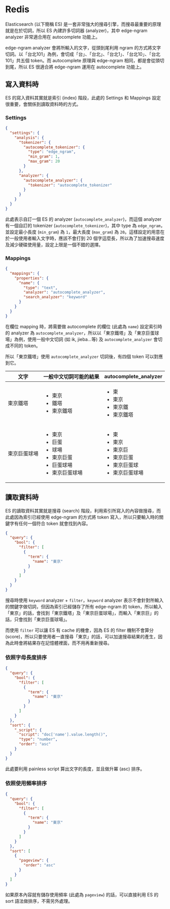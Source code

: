 # Redis

Elasticsearch (以下簡稱 ES) 是一套非常強大的搜尋引擎，而搜尋最重要的原理就是在於切詞，所以 ES 內建許多切詞器 (analyzer)，其中 edge-ngram analyzer 非常適合用在 autocomplete 功能上。

edge-ngram analyzer 會將所輸入的文字，從頭到尾利用 ngram 的方式將文字切詞。以「台北101」為例，會切成「台」、「台北」、「台北1」、「台北10」、「台北101」共五個 token。而 autocomplete 原理與 edge-ngram 相同，都是會從頭切到尾，所以 ES 很適合將 edge-ngram 運用在 autocomplete 功能上。

## 寫入資料時

ES 的寫入資料其實就是索引 (index) 階段，此處的 Settings 和 Mappings 設定很重要，會關係到讀取資料時的方式。

### Settings

```json
{
  "settings": {
    "analysis": {
      "tokenizer": {
        "autocomplete_tokenizer": {
          "type": "edge_ngram",
          "min_gram": 1,
          "max_gram": 20
        }
      },
      "analyzer": {
        "autocomplete_analyzer": {
          "tokenizer": "autocomplete_tokenizer"
        }
      }
    }
  }
}
```

此處表示自訂一個 ES 的 analyzer (`autocomplete_analyzer`)，而這個 analyzer 有一個自訂的 tokenizer (`autocomplete_tokenizer`)，其中 type 為 `edge_ngram`，並設定最小長度 (`min_gram`) 為 `1`，最大長度 (`max_gram`) 為 `20`。這樣設定的用意在於一般使用者輸入文字時，應該不會打到 20 個字這麼長，所以為了加速搜尋速度及減少硬碟使用量，設定上限是一個不錯的選擇。

### Mappings

```json
{
  "mappings": {
    "properties": {
      "name": {
        "type": "text",
        "analyzer": "autocomplete_analyzer",
        "search_analyzer": "keyword"
      }
    }
  }
}
```

在欄位 mapping 時，將需要做 autocomplete 的欄位 (此處為 `name`) 設定索引時的 analyzer 為 `autocomplete_analyzer`，所以以「東京鐵塔」及「東京巨蛋球場」為例，使用一般中文切詞 (如 ik, jieba...等) 及 `autocomplete_analyzer` 會切成不同的 token。

所以「東京鐵塔」使用 `autocomplete_analyzer` 切詞後，有四個 token 可以對應到它。

| 文字 | 一般中文切詞可能的結果 | autocomplete_analyzer |
| ---- | ------- | ---------- |
| 東京鐵塔 | <ul><li>東京</li><li>鐵塔</li><li>東京鐵塔</li></ul>| <ul><li>東</li><li>東京</li><li>東京鐵</li><li>東京鐵塔</li></ul> |
| 東京巨蛋球場 | <ul><li>東京</li><li>巨蛋</li><li>球場</li><li>東京巨蛋</li><li>巨蛋球場</li><li>東京巨蛋球場</li></ul>| <ul><li>東</li><li>東京</li><li>東京巨</li><li>東京巨蛋</li><li>東京巨蛋球</li><li>東京巨蛋球場</li></ul> |

## 讀取資料時

ES 的讀取資料其實就是搜尋 (search) 階段，利用索引所寫入的內容做搜尋，而此處因為索引已經使用 edge-ngram 的方式將 token 寫入，所以只要輸入時的關鍵字有任何一個符合 token 就會找到內容。

```json
{
  "query": {
    "bool": {
      "filter": [
        {
          "term": {
            "name": "東京"
          }
        }
      ]
    }
  }
}
```

搜尋時使用 `keyword` analyzer + `filter`，`keyword` analyzer 表示不會針對所輸入的關鍵字做切詞，但因為索引已經儲存了所有 edge-ngram 的 token，所以輸入「東京」的話，會找到「東京鐵塔」及「東京巨蛋球場」，而輸入「東京巨」的話，只會找到「東京巨蛋球場」。

而使用 `filter` 可以讓 ES 有 cache 的機會，因為 ES 的 filter 機制不會算分 (score)，所以只要使用者一直搜尋「東京」的話，可以加速搜尋結果的產生，因為此時會將結果存在記憶體裡面，而不用再重新搜尋。

### 依照字母長度排序

```json
{
  "query": {
    "bool": {
      "filter": [
        {
          "term": {
            "name": "東京"
          }
        }
      ]
    }
  },
  "sort": {
    "_script": {
      "script": "doc['name'].value.length()",
      "type": "number",
      "order": "asc"
    }
  }
}
```

此處要利用 painless script 算出文字的長度，並且做升冪 (asc) 排序。

### 依照使用頻率排序

```json
{
  "query": {
    "bool": {
      "filter": [
        {
          "term": {
            "name": "東京"
          }
        }
      ]
    }
  },
  "sort": [
    {
      "pageview": {
        "order": "asc"
      }
    }
  ]
}
```

如果原本內容就有儲存使用頻率 (此處為 `pageview`) 的話，可以直接利用 ES 的 sort 語法做排序，不需另外處理。